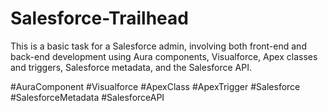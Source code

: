 # Salesforce-Trailhead

This is a basic task for a Salesforce admin, involving both front-end and back-end development using Aura components, Visualforce, Apex classes and triggers, Salesforce metadata, and the Salesforce API.


#AuraComponent #Visualforce #ApexClass #ApexTrigger #Salesforce #SalesforceMetadata #SalesforceAPI 
